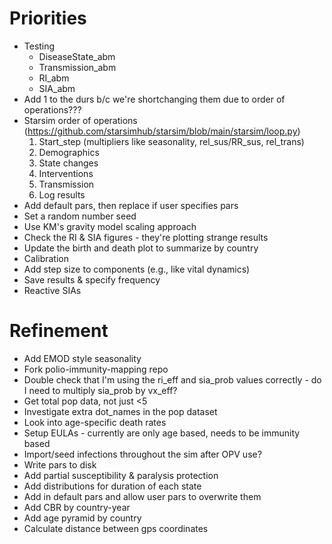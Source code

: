 # Priorities
- Testing
    - DiseaseState_abm
    - Transmission_abm
    - RI_abm
    - SIA_abm
- Add 1 to the durs b/c we're shortchanging them due to order of operations???
- Starsim order of operations (https://github.com/starsimhub/starsim/blob/main/starsim/loop.py)
    1. Start_step (multipliers like seasonality, rel_sus/RR_sus, rel_trans)
    2. Demographics
    3. State changes
    4. Interventions
    5. Transmission
    6. Log results
- Add default pars, then replace if user specifies pars
- Set a random number seed
- Use KM's gravity model scaling approach
- Check the RI & SIA figures - they're plotting strange results
- Update the birth and death plot to summarize by country
- Calibration
- Add step size to components (e.g., like vital dynamics)
- Save results & specify frequency
- Reactive SIAs

# Refinement
- Add EMOD style seasonality
- Fork polio-immunity-mapping repo
- Double check that I'm using the ri_eff and sia_prob values correctly - do I need to multiply sia_prob by vx_eff?
- Get total pop data, not just <5
- Investigate extra dot_names in the pop dataset
- Look into age-specific death rates
- Setup EULAs - currently are only age based, needs to be immunity based
- Import/seed infections throughout the sim after OPV use?
- Write pars to disk
- Add partial susceptibility & paralysis protection
- Add distributions for duration of each state
- Add in default pars and allow user pars to overwrite them
- Add CBR by country-year
- Add age pyramid by country
- Calculate distance between gps coordinates
